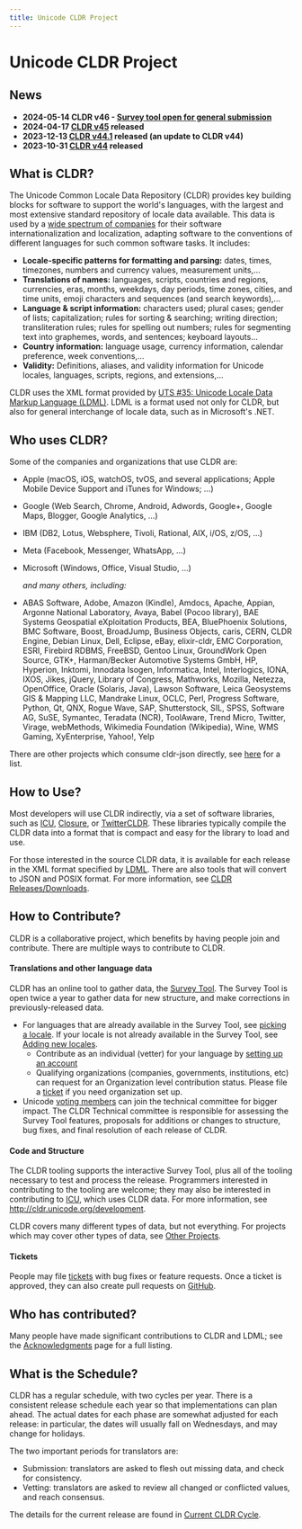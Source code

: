 ```yaml
---
title: Unicode CLDR Project
---
```


# Unicode CLDR Project

## News

- **2024-05-14 CLDR v46 - [Survey tool open for general submission](https://cldr.unicode.org/translation)**
- **2024-04-17 [CLDR v45](https://cldr.unicode.org/index/downloads/cldr-45) released**
- **2023-12-13 [CLDR v44.1](https://cldr.unicode.org/index/downloads/cldr-44#h.nvqx283jwsx) released (an update to CLDR v44)**
- **2023-10-31 [CLDR v44](https://cldr.unicode.org/index/downloads/cldr-44) released**


## What is CLDR?

The Unicode Common Locale Data Repository (CLDR) provides key building blocks for software to support the world's languages, with the largest and most extensive standard repository of locale data available. This data is used by a [wide spectrum of companies](https://cldr.unicode.org/index#h.ezpykkomyltl) for their software internationalization and localization, adapting software to the conventions of different languages for such common software tasks. It includes:
- **Locale-specific patterns for formatting and parsing:** dates, times, timezones, numbers and currency values, measurement units,…
- **Translations of names:** languages, scripts, countries and regions, currencies, eras, months, weekdays, day periods, time zones, cities, and time units, emoji characters and sequences (and search keywords),…
- **Language & script information:** characters used; plural cases; gender of lists; capitalization; rules for sorting & searching; writing direction; transliteration rules; rules for spelling out numbers; rules for segmenting text into graphemes, words, and sentences; keyboard layouts…
- **Country information:** language usage, currency information, calendar preference, week conventions,…
- **Validity:** Definitions, aliases, and validity information for Unicode locales, languages, scripts, regions, and extensions,…


CLDR uses the XML format provided by [UTS #35: Unicode Locale Data Markup Language (LDML)](http://www.unicode.org/reports/tr35/). LDML is a format used not only for CLDR, but also for general interchange of locale data, such as in Microsoft's .NET.

## Who uses CLDR?

Some of the companies and organizations that use CLDR are:
-   Apple (macOS, iOS, watchOS, tvOS, and several applications; Apple Mobile Device Support and iTunes for Windows; …)
-   Google (Web Search, Chrome, Android, Adwords, Google+, Google Maps, Blogger, Google Analytics, …)
-   IBM (DB2, Lotus, Websphere, Tivoli, Rational, AIX, i/OS, z/OS, …)
-   Meta (Facebook, Messenger, WhatsApp, …)
-   Microsoft (Windows, Office, Visual Studio, …)

    *and many others, including:*

-   ABAS Software, Adobe, Amazon (Kindle), Amdocs, Apache, Appian, Argonne National Laboratory, Avaya, Babel (Pocoo library), BAE Systems Geospatial eXploitation Products, BEA, BluePhoenix Solutions, BMC Software, Boost, BroadJump, Business Objects, caris, CERN, CLDR Engine, Debian Linux, Dell, Eclipse, eBay, elixir-cldr, EMC Corporation, ESRI, Firebird RDBMS, FreeBSD, Gentoo Linux, GroundWork Open Source, GTK+, Harman/Becker Automotive Systems GmbH, HP, Hyperion, Inktomi, Innodata Isogen, Informatica, Intel, Interlogics, IONA, IXOS, Jikes, jQuery, Library of Congress, Mathworks, Mozilla, Netezza, OpenOffice, Oracle (Solaris, Java), Lawson Software, Leica Geosystems GIS & Mapping LLC, Mandrake Linux, OCLC, Perl, Progress Software, Python, Qt, QNX, Rogue Wave, SAP, Shutterstock, SIL, SPSS, Software AG, SuSE, Symantec, Teradata (NCR), ToolAware, Trend Micro, Twitter, Virage, webMethods, Wikimedia Foundation (Wikipedia), Wine, WMS Gaming, XyEnterprise, Yahoo!, Yelp


There are other projects which consume cldr-json directly, see [here](https://github.com/unicode-org/cldr-json/blob/master/USERS.md#projects) for a list.

## How to Use?

Most developers will use CLDR indirectly, via a set of software libraries, such as [ICU](https://icu.unicode.org/), [Closure](https://github.com/google/closure-library), or [TwitterCLDR](https://blog.x.com/engineering/en_us/a/2012/twittercldr-improving-internationalization-support-in-ruby). These libraries typically compile the CLDR data into a format that is compact and easy for the library to load and use.

For those interested in the source CLDR data, it is available for each release in the XML format specified by [LDML](http://www.unicode.org/reports/tr35/). There are also tools that will convert to JSON and POSIX format. For more information, see [CLDR Releases/Downloads](https://cldr.unicode.org/index/downloads).

## How to Contribute?

CLDR is a collaborative project, which benefits by having people join and contribute. There are multiple ways to contribute to CLDR.

#### Translations and other language data

CLDR has an online tool to gather data, the [Survey Tool](https://cldr.unicode.org/index/survey-tool). The Survey Tool is open twice a year to gather data for new structure, and make corrections in previously-released data.

- For languages that are already available in the Survey Tool, see [picking a locale](https://cldr.unicode.org/translation/getting-started/guide#h.6f2x50entpdr). If your locale is not already available in the Survey Tool, see [Adding new locales](https://github.com/unicode-org/cldr/blob/main/docs/requesting_changes.md#adding-new-locales).
    -   Contribute as an individual (vetter) for your language by [setting up an account](/index/survey-tool/survey-tool-accounts)
    -   Qualifying organizations (companies, governments, institutions, etc) can request for an Organization level contribution status. Please file a [ticket](https://github.com/unicode-org/cldr/blob/main/docs/requesting_changes.md#how-to-file-a-ticket) if you need organization set up.
- Unicode [voting members](https://home.unicode.org/membership/members/) can join the technical committee for bigger impact. The CLDR Technical committee is responsible for assessing the Survey Tool features, proposals for additions or changes to structure, bug fixes, and final resolution of each release of CLDR.

#### Code and Structure

The CLDR tooling supports the interactive Survey Tool, plus all of the tooling necessary to test and process the release. Programmers interested in contributing to the tooling are welcome; they may also be interested in contributing to [ICU](http://site.icu-project.org/), which uses CLDR data. For more information, see http://cldr.unicode.org/development.

CLDR covers many different types of data, but not everything. For projects which may cover other types of data, see [Other Projects](http://cldr.unicode.org/covered-by-other-projects).

#### Tickets

People may file [tickets](https://github.com/unicode-org/cldr/blob/main/docs/requesting_changes.md) with bug fixes or feature requests. Once a ticket is approved, they can also create pull requests on [GitHub](https://github.com/unicode-org/cldr).

## Who has contributed?

Many people have made significant contributions to CLDR and LDML; see the [Acknowledgments](http://cldr.unicode.org/index/acknowledgments) page for a full listing.

## What is the Schedule?

CLDR has a regular schedule, with two cycles per year. There is a consistent release schedule each year so that implementations can plan ahead. The actual dates for each phase are somewhat adjusted for each release: in particular, the dates will usually fall on Wednesdays, and may change for holidays.

The two important periods for translators are:

- Submission: translators are asked to flesh out missing data, and check for consistency.
- Vetting: translators are asked to review all changed or conflicted values, and reach consensus.


The details for the current release are found in [Current CLDR Cycle](https://docs.google.com/spreadsheets/d/1N6inI5R84UoYlRwuCNPBOAP7ri4q2CmJmh8DC5g-S6c/edit#gid=1680747936).

